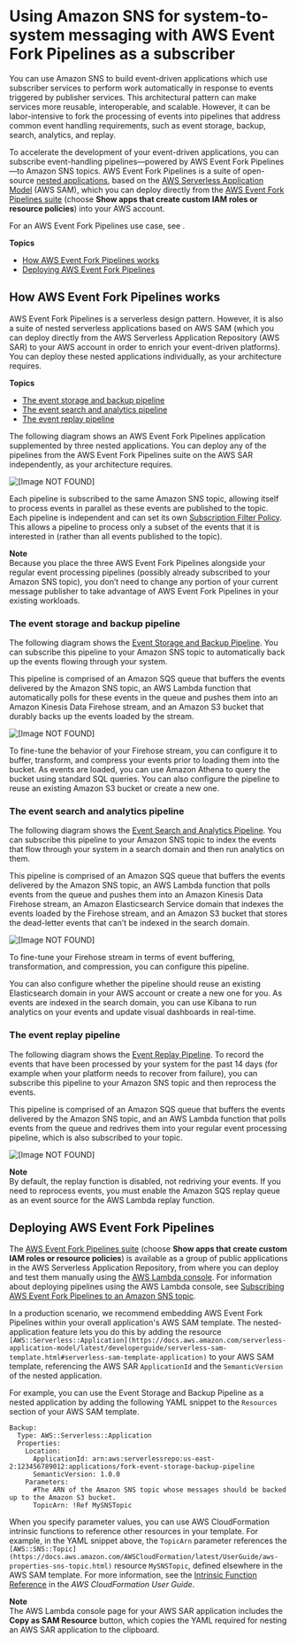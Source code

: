 # Using Amazon SNS for system\-to\-system messaging with AWS Event Fork Pipelines as a subscriber<a name="sns-fork-pipeline-as-subscriber"></a>

You can use Amazon SNS to build event\-driven applications which use subscriber services to perform work automatically in response to events triggered by publisher services\. This architectural pattern can make services more reusable, interoperable, and scalable\. However, it can be labor\-intensive to fork the processing of events into pipelines that address common event handling requirements, such as event storage, backup, search, analytics, and replay\.

To accelerate the development of your event\-driven applications, you can subscribe event\-handling pipelines—powered by AWS Event Fork Pipelines—to Amazon SNS topics\. AWS Event Fork Pipelines is a suite of open\-source [nested applications](https://docs.aws.amazon.com/serverless-application-model/latest/developerguide/serverless-sam-template-nested-applications.html), based on the [AWS Serverless Application Model](https://aws.amazon.com/serverless/sam/) \(AWS SAM\), which you can deploy directly from the [AWS Event Fork Pipelines suite](https://serverlessrepo.aws.amazon.com/applications?query=aws-event-fork-pipelines) \(choose **Show apps that create custom IAM roles or resource policies**\) into your AWS account\.

For an AWS Event Fork Pipelines use case, see [](sns-tutorial-deploy-test-fork-pipelines-sample-application.md)\.

**Topics**
+ [How AWS Event Fork Pipelines works](#how-sns-fork-works)
+ [Deploying AWS Event Fork Pipelines](#deploying-sns-fork-pipelines)

## How AWS Event Fork Pipelines works<a name="how-sns-fork-works"></a>

AWS Event Fork Pipelines is a serverless design pattern\. However, it is also a suite of nested serverless applications based on AWS SAM \(which you can deploy directly from the AWS Serverless Application Repository \(AWS SAR\) to your AWS account in order to enrich your event\-driven platforms\)\. You can deploy these nested applications individually, as your architecture requires\.

**Topics**
+ [The event storage and backup pipeline](#sns-fork-event-storage-and-backup-pipeline)
+ [The event search and analytics pipeline](#sns-fork-event-search-and-analytics-pipeline)
+ [The event replay pipeline](#sns-fork-event-replay-pipeline)

The following diagram shows an AWS Event Fork Pipelines application supplemented by three nested applications\. You can deploy any of the pipelines from the AWS Event Fork Pipelines suite on the AWS SAR independently, as your architecture requires\.

![\[Image NOT FOUND\]](http://docs.aws.amazon.com/sns/latest/dg/images/sns-fork-pipeline-as-subscriber-how-it-works.png)

Each pipeline is subscribed to the same Amazon SNS topic, allowing itself to process events in parallel as these events are published to the topic\. Each pipeline is independent and can set its own [Subscription Filter Policy](sns-subscription-filter-policies.md)\. This allows a pipeline to process only a subset of the events that it is interested in \(rather than all events published to the topic\)\.

**Note**  
Because you place the three AWS Event Fork Pipelines alongside your regular event processing pipelines \(possibly already subscribed to your Amazon SNS topic\), you don’t need to change any portion of your current message publisher to take advantage of AWS Event Fork Pipelines in your existing workloads\.

### The event storage and backup pipeline<a name="sns-fork-event-storage-and-backup-pipeline"></a>

The following diagram shows the [Event Storage and Backup Pipeline](https://serverlessrepo.aws.amazon.com/applications/arn:aws:serverlessrepo:us-east-1:077246666028:applications~fork-event-storage-backup-pipeline)\. You can subscribe this pipeline to your Amazon SNS topic to automatically back up the events flowing through your system\.

This pipeline is comprised of an Amazon SQS queue that buffers the events delivered by the Amazon SNS topic, an AWS Lambda function that automatically polls for these events in the queue and pushes them into an Amazon Kinesis Data Firehose stream, and an Amazon S3 bucket that durably backs up the events loaded by the stream\. 

![\[Image NOT FOUND\]](http://docs.aws.amazon.com/sns/latest/dg/images/sns-fork-event-storage-and-backup-pipeline.png)

To fine\-tune the behavior of your Firehose stream, you can configure it to buffer, transform, and compress your events prior to loading them into the bucket\. As events are loaded, you can use Amazon Athena to query the bucket using standard SQL queries\. You can also configure the pipeline to reuse an existing Amazon S3 bucket or create a new one\.

### The event search and analytics pipeline<a name="sns-fork-event-search-and-analytics-pipeline"></a>

The following diagram shows the [Event Search and Analytics Pipeline](https://serverlessrepo.aws.amazon.com/applications/arn:aws:serverlessrepo:us-east-1:077246666028:applications~fork-event-search-analytics-pipeline)\. You can subscribe this pipeline to your Amazon SNS topic to index the events that flow through your system in a search domain and then run analytics on them\.

This pipeline is comprised of an Amazon SQS queue that buffers the events delivered by the Amazon SNS topic, an AWS Lambda function that polls events from the queue and pushes them into an Amazon Kinesis Data Firehose stream, an Amazon Elasticsearch Service domain that indexes the events loaded by the Firehose stream, and an Amazon S3 bucket that stores the dead\-letter events that can’t be indexed in the search domain\.

![\[Image NOT FOUND\]](http://docs.aws.amazon.com/sns/latest/dg/images/sns-fork-event-search-and-analytics-pipeline.png)

To fine\-tune your Firehose stream in terms of event buffering, transformation, and compression, you can configure this pipeline\.

You can also configure whether the pipeline should reuse an existing Elasticsearch domain in your AWS account or create a new one for you\. As events are indexed in the search domain, you can use Kibana to run analytics on your events and update visual dashboards in real\-time\. 

### The event replay pipeline<a name="sns-fork-event-replay-pipeline"></a>

The following diagram shows the [Event Replay Pipeline](https://serverlessrepo.aws.amazon.com/applications/arn:aws:serverlessrepo:us-east-1:077246666028:applications~fork-event-replay-pipeline)\. To record the events that have been processed by your system for the past 14 days \(for example when your platform needs to recover from failure\), you can subscribe this pipeline to your Amazon SNS topic and then reprocess the events\.

This pipeline is comprised of an Amazon SQS queue that buffers the events delivered by the Amazon SNS topic, and an AWS Lambda function that polls events from the queue and redrives them into your regular event processing pipeline, which is also subscribed to your topic\.

![\[Image NOT FOUND\]](http://docs.aws.amazon.com/sns/latest/dg/images/sns-fork-event-replay-pipeline.png)

**Note**  
By default, the replay function is disabled, not redriving your events\. If you need to reprocess events, you must enable the Amazon SQS replay queue as an event source for the AWS Lambda replay function\.

## Deploying AWS Event Fork Pipelines<a name="deploying-sns-fork-pipelines"></a>

The [AWS Event Fork Pipelines suite](https://serverlessrepo.aws.amazon.com/applications?query=aws-event-fork-pipelines) \(choose **Show apps that create custom IAM roles or resource policies**\) is available as a group of public applications in the AWS Serverless Application Repository, from where you can deploy and test them manually using the [AWS Lambda console](https://console.aws.amazon.com/lambda/)\. For information about deploying pipelines using the AWS Lambda console, see [Subscribing AWS Event Fork Pipelines to an Amazon SNS topic](sns-tutorial-subscribe-event-fork-pipelines.md)\.

In a production scenario, we recommend embedding AWS Event Fork Pipelines within your overall application's AWS SAM template\. The nested\-application feature lets you do this by adding the resource `[AWS::Serverless::Application](https://docs.aws.amazon.com/serverless-application-model/latest/developerguide/serverless-sam-template.html#serverless-sam-template-application)` to your AWS SAM template, referencing the AWS SAR `ApplicationId` and the `SemanticVersion` of the nested application\.

For example, you can use the Event Storage and Backup Pipeline as a nested application by adding the following YAML snippet to the `Resources` section of your AWS SAM template\.

```
Backup:
  Type: AWS::Serverless::Application
  Properties:
    Location:
      ApplicationId: arn:aws:serverlessrepo:us-east-2:123456789012:applications/fork-event-storage-backup-pipeline
      SemanticVersion: 1.0.0
    Parameters: 
      #The ARN of the Amazon SNS topic whose messages should be backed up to the Amazon S3 bucket.
      TopicArn: !Ref MySNSTopic
```

When you specify parameter values, you can use AWS CloudFormation intrinsic functions to reference other resources in your template\. For example, in the YAML snippet above, the `TopicArn` parameter references the `[AWS::SNS::Topic](https://docs.aws.amazon.com/AWSCloudFormation/latest/UserGuide/aws-properties-sns-topic.html)` resource `MySNSTopic`, defined elsewhere in the AWS SAM template\. For more information, see the [Intrinsic Function Reference](https://docs.aws.amazon.com/AWSCloudFormation/latest/UserGuide/intrinsic-function-reference.html) in the *AWS CloudFormation User Guide*\.

**Note**  
The AWS Lambda console page for your AWS SAR application includes the **Copy as SAM Resource** button, which copies the YAML required for nesting an AWS SAR application to the clipboard\.